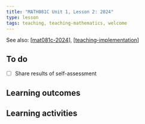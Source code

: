 ```yaml
---
title: "MATH081C Unit 1, Lesson 2: 2024"
type: lesson
tags: teaching, teaching-mathematics, welcome
---
```


See also: [[mat081c-2024]], [[teaching-implementation]]

## To do

- [ ] Share results of self-assessment

## Learning outcomes


## Learning activities

[//begin]: # "Autogenerated link references for markdown compatibility"
[mat081c-2024]: mat081c-2024 "MAT081C-2024"
[teaching-implementation]: ../../teaching-implementation "Teaching implementation"
[//end]: # "Autogenerated link references"
